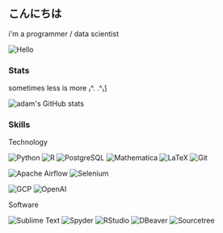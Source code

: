 ## こんにちは

i'm a programmer / data scientist

![Hello](https://tenor.com/cs/view/waving-gif-gif-1917843711824962302.gif)

### Stats

sometimes less is more ₍^. .^₎⟆

![adam's GitHub stats](https://github-readme-stats.vercel.app/api?username=adamberan&icon_color=ff7599&ring_color=cc99ff&show_icons=true&hide_title=true)

### Skills

Technology

![Python](https://img.shields.io/badge/Python-3776AB?logo=python&logoColor=white&style=for-the-badge)
![R](https://img.shields.io/badge/R-276DC3?logo=r&logoColor=white&style=for-the-badge)
![PostgreSQL](https://img.shields.io/badge/PostgreSQL-4169E1?logo=postgresql&logoColor=white&style=for-the-badge)
![Mathematica](https://img.shields.io/badge/Mathematica-DD1100?logo=wolframmathematica&logoColor=white&style=for-the-badge)
![LaTeX](https://img.shields.io/badge/LaTeX-008080?logo=latex&logoColor=white&style=for-the-badge)
![Git](https://img.shields.io/badge/Git-F05032?logo=git&logoColor=white&style=for-the-badge)

![Apache Airflow](https://img.shields.io/badge/Apache%20Airflow-017CEE?logo=apacheairflow&logoColor=white&style=for-the-badge)
![Selenium](https://img.shields.io/badge/Selenium-43B02A?logo=selenium&logoColor=white&style=for-the-badge)

![GCP](https://img.shields.io/badge/GCP-4285F4?logo=googlecloud&logoColor=white&style=for-the-badge)
![OpenAI](https://img.shields.io/badge/OpenAI-412991?logo=openai&logoColor=white&style=for-the-badge)

Software

![Sublime Text](https://img.shields.io/badge/Sublime%20Text-FF9800?logo=sublimetext&logoColor=white&style=for-the-badge)
![Spyder](https://img.shields.io/badge/Spyder-8C0000?logo=spyderide&logoColor=white&style=for-the-badge)
![RStudio](https://img.shields.io/badge/RStudio-75AADB?logo=rstudioide&logoColor=white&style=for-the-badge)
![DBeaver](https://img.shields.io/badge/DBeaver-382923?logo=dbeaver&logoColor=white&style=for-the-badge)
![Sourcetree](https://img.shields.io/badge/Sourcetree-0052CC?logo=sourcetree&logoColor=white&style=for-the-badge)
